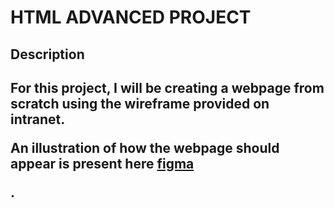 <h1>HTML ADVANCED PROJECT</h1> 
<h2>Description<h2> 
<p>For this project, I will be creating a webpage from scratch using the wireframe provided on intranet.<p>
<p>An illustration of how the webpage should appear is present here <a href="https://www.figma.com/file/dyYL6Ku4WG7vsdpwvlcJZC/Homepage?type=design&node-id=0-1&mode=design&t=UuFemdbqEjW0rQH9-0" target="_blank">figma</a></p>.
